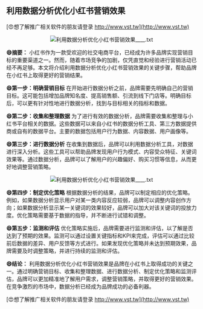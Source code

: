 ## **利用数据分析优化小红书营销效果**

[😍想了解推广相关软件的朋友请登录 http://www.vst.tw](http://www.vst.tw)

 <center><img src="https://vst.tw/MP4/tuiguang/png/0.png" alt="利用数据分析优化小红书营销效果____.txt"></center>

**😄摘要：**
小红书作为一款受欢迎的社交电商平台，已经成为许多品牌实现营销目标的重要渠道之一。然而，随着市场竞争的加剧，仅凭直觉和经验进行营销活动已经不再足够。本文将介绍利用数据分析优化小红书营销效果的关键步骤，帮助品牌在小红书上取得更好的营销结果。

**😄第一步：明确营销目标**
在开始进行数据分析之前，品牌需要先明确自己的营销目标。这可能包括增加品牌知名度、提高销售额、引流到线下门店等。明确目标后，可以更有针对性地进行数据分析，找到与目标相关的指标和数据。

**😄第二步：收集和整理数据**
为了进行有效的数据分析，品牌需要收集和整理与小红书平台相关的数据。这些数据可以来自小红书的数据分析工具、第三方数据提供商或自有的数据平台。主要的数据包括用户行为数据、内容数据、用户画像等。

**😄第三步：进行数据分析**
在收集到数据后，品牌可以利用数据分析工具，对数据进行深入分析。这些工具可以帮助品牌发现用户行为模式、内容受众特征、关键词效果等。通过数据分析，品牌可以了解用户的兴趣偏好、购买习惯等信息，从而更好地调整营销策略。

 <center><img src="https://vst.tw/MP4/tuiguang/png/4.png" alt="利用数据分析优化小红书营销效果____.txt"></center>

**😄第四步：制定优化策略**
根据数据分析的结果，品牌可以制定相应的优化策略。例如，如果数据分析显示用户对某一类内容反应较弱，品牌可以调整内容创作方向；如果数据分析显示某一关键词的效果较好，品牌可以加大对该关键词的投放力度。优化策略需要基于数据的指导，并不断进行试错和调整。

**😄第五步：监测和评估**
优化策略实施后，品牌需要进行监测和评估，以了解是否达到了预期的效果。监测可以通过设置关键指标和KPI来完成，评估可以通过比较前后数据的差异、用户反馈等方式进行。如果发现优化策略并未达到预期效果，品牌需要及时调整策略，并进行持续的监测和评估。

**😄结论：**
利用数据分析优化小红书营销效果是品牌在小红书上取得成功的关键之一。通过明确营销目标、收集和整理数据、进行数据分析、制定优化策略和监测评估，品牌可以更加精准地了解用户需求，调整营销策略，并取得更好的营销效果。在竞争激烈的市场中，数据分析已经成为品牌成功的必备利器。

[😍想了解推广相关软件的朋友请登录 http://www.vst.tw](http://www.vst.tw)



